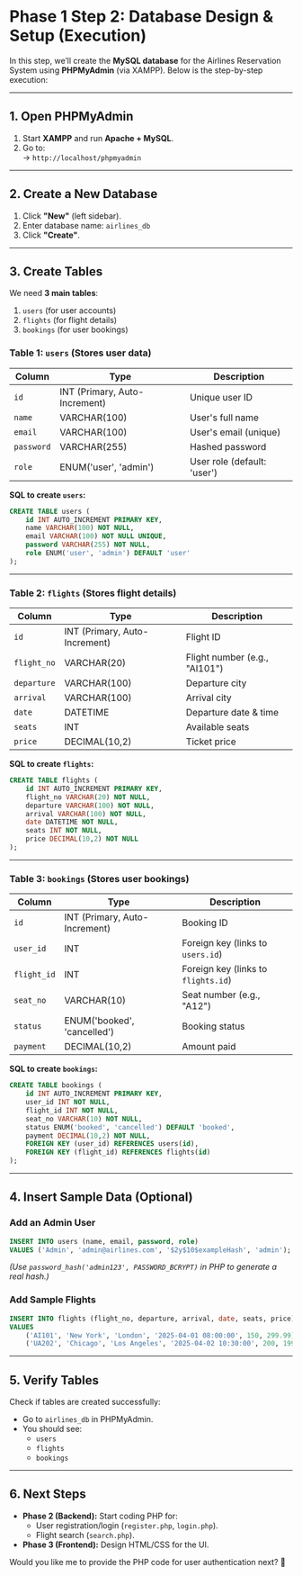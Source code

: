 # **Phase 1 Step 2: Database Design & Setup (Execution)**

In this step, we’ll create the **MySQL database** for the Airlines Reservation System using **PHPMyAdmin** (via XAMPP). Below is the step-by-step execution:

---

## **1. Open PHPMyAdmin**
1. Start **XAMPP** and run **Apache + MySQL**.
2. Go to:  
   → `http://localhost/phpmyadmin`

---

## **2. Create a New Database**
1. Click **"New"** (left sidebar).
2. Enter database name: `airlines_db`  
3. Click **"Create"**.

---

## **3. Create Tables**
We need **3 main tables**:
1. `users` (for user accounts)
2. `flights` (for flight details)
3. `bookings` (for user bookings)

### **Table 1: `users` (Stores user data)**
| Column       | Type          | Description |
|--------------|---------------|-------------|
| `id`         | INT (Primary, Auto-Increment) | Unique user ID |
| `name`       | VARCHAR(100)  | User's full name |
| `email`      | VARCHAR(100)  | User's email (unique) |
| `password`   | VARCHAR(255)  | Hashed password |
| `role`       | ENUM('user', 'admin') | User role (default: 'user') |

**SQL to create `users`:**
```sql
CREATE TABLE users (
    id INT AUTO_INCREMENT PRIMARY KEY,
    name VARCHAR(100) NOT NULL,
    email VARCHAR(100) NOT NULL UNIQUE,
    password VARCHAR(255) NOT NULL,
    role ENUM('user', 'admin') DEFAULT 'user'
);
```

---

### **Table 2: `flights` (Stores flight details)**
| Column       | Type          | Description |
|--------------|---------------|-------------|
| `id`         | INT (Primary, Auto-Increment) | Flight ID |
| `flight_no`  | VARCHAR(20)   | Flight number (e.g., "AI101") |
| `departure`  | VARCHAR(100)  | Departure city |
| `arrival`    | VARCHAR(100)  | Arrival city |
| `date`       | DATETIME      | Departure date & time |
| `seats`      | INT           | Available seats |
| `price`      | DECIMAL(10,2) | Ticket price |

**SQL to create `flights`:**
```sql
CREATE TABLE flights (
    id INT AUTO_INCREMENT PRIMARY KEY,
    flight_no VARCHAR(20) NOT NULL,
    departure VARCHAR(100) NOT NULL,
    arrival VARCHAR(100) NOT NULL,
    date DATETIME NOT NULL,
    seats INT NOT NULL,
    price DECIMAL(10,2) NOT NULL
);
```

---

### **Table 3: `bookings` (Stores user bookings)**
| Column       | Type          | Description |
|--------------|---------------|-------------|
| `id`         | INT (Primary, Auto-Increment) | Booking ID |
| `user_id`    | INT           | Foreign key (links to `users.id`) |
| `flight_id`  | INT           | Foreign key (links to `flights.id`) |
| `seat_no`    | VARCHAR(10)   | Seat number (e.g., "A12") |
| `status`     | ENUM('booked', 'cancelled') | Booking status |
| `payment`    | DECIMAL(10,2) | Amount paid |

**SQL to create `bookings`:**
```sql
CREATE TABLE bookings (
    id INT AUTO_INCREMENT PRIMARY KEY,
    user_id INT NOT NULL,
    flight_id INT NOT NULL,
    seat_no VARCHAR(10) NOT NULL,
    status ENUM('booked', 'cancelled') DEFAULT 'booked',
    payment DECIMAL(10,2) NOT NULL,
    FOREIGN KEY (user_id) REFERENCES users(id),
    FOREIGN KEY (flight_id) REFERENCES flights(id)
);
```

---

## **4. Insert Sample Data (Optional)**
### **Add an Admin User**
```sql
INSERT INTO users (name, email, password, role) 
VALUES ('Admin', 'admin@airlines.com', '$2y$10$exampleHash', 'admin');
```
*(Use `password_hash('admin123', PASSWORD_BCRYPT)` in PHP to generate a real hash.)*

### **Add Sample Flights**
```sql
INSERT INTO flights (flight_no, departure, arrival, date, seats, price) 
VALUES 
    ('AI101', 'New York', 'London', '2025-04-01 08:00:00', 150, 299.99),
    ('UA202', 'Chicago', 'Los Angeles', '2025-04-02 10:30:00', 200, 199.99);
```

---

## **5. Verify Tables**
Check if tables are created successfully:
- Go to `airlines_db` in PHPMyAdmin.
- You should see:
  - `users`
  - `flights`
  - `bookings`

---

## **6. Next Steps**
- **Phase 2 (Backend):** Start coding PHP for:
  - User registration/login (`register.php`, `login.php`).
  - Flight search (`search.php`).
- **Phase 3 (Frontend):** Design HTML/CSS for the UI.

Would you like me to provide the PHP code for user authentication next? 🚀